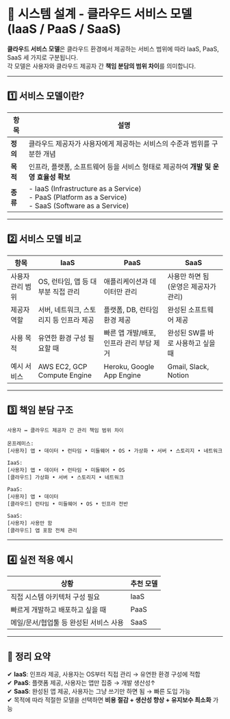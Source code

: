 # 🧭 시스템 설계 - 클라우드 서비스 모델 (IaaS / PaaS / SaaS)

**클라우드 서비스 모델**은 클라우드 환경에서 제공하는 서비스 범위에 따라 IaaS, PaaS, SaaS 세 가지로 구분됩니다.  
각 모델은 사용자와 클라우드 제공자 간 **책임 분담의 범위 차이**를 의미합니다.

---

## 1️⃣ 서비스 모델이란?

| 항목     | 설명 |
|----------|------|
| **정의** | 클라우드 제공자가 사용자에게 제공하는 서비스의 수준과 범위를 구분한 개념 |
| **목적** | 인프라, 플랫폼, 소프트웨어 등을 서비스 형태로 제공하여 **개발 및 운영 효율성 확보** |
| **종류** | - IaaS (Infrastructure as a Service)<br>- PaaS (Platform as a Service)<br>- SaaS (Software as a Service) |

---

## 2️⃣ 서비스 모델 비교

| 항목           | IaaS                            | PaaS                             | SaaS                           |
|----------------|----------------------------------|----------------------------------|--------------------------------|
| 사용자 관리 범위 | OS, 런타임, 앱 등 대부분 직접 관리 | 애플리케이션과 데이터만 관리         | 사용만 하면 됨 (운영은 제공자가 관리) |
| 제공자 역할     | 서버, 네트워크, 스토리지 등 인프라 제공 | 플랫폼, DB, 런타임 환경 제공         | 완성된 소프트웨어 제공            |
| 사용 목적       | 유연한 환경 구성 필요할 때              | 빠른 앱 개발/배포, 인프라 관리 부담 제거 | 완성된 SW를 바로 사용하고 싶을 때     |
| 예시 서비스     | AWS EC2, GCP Compute Engine     | Heroku, Google App Engine        | Gmail, Slack, Notion           |

---

## 3️⃣ 책임 분담 구조

```text
사용자 ↔ 클라우드 제공자 간 관리 책임 범위 차이

온프레미스:
[사용자] 앱 • 데이터 • 런타임 • 미들웨어 • OS • 가상화 • 서버 • 스토리지 • 네트워크

IaaS:
[사용자] 앱 • 데이터 • 런타임 • 미들웨어 • OS  
[클라우드] 가상화 • 서버 • 스토리지 • 네트워크

PaaS:
[사용자] 앱 • 데이터  
[클라우드] 런타임 • 미들웨어 • OS • 인프라 전반

SaaS:
[사용자] 사용만 함  
[클라우드] 앱 포함 전체 관리
```

---

## 4️⃣ 실전 적용 예시

| 상황                           | 추천 모델 |
|--------------------------------|------------|
| 직접 시스템 아키텍처 구성 필요      | IaaS       |
| 빠르게 개발하고 배포하고 싶을 때    | PaaS       |
| 메일/문서/협업툴 등 완성된 서비스 사용 | SaaS       |

---

## 🎯 정리 요약

✔ **IaaS**: 인프라 제공, 사용자는 OS부터 직접 관리 → 유연한 환경 구성에 적합  
✔ **PaaS**: 플랫폼 제공, 사용자는 앱만 집중 → 개발 생산성↑  
✔ **SaaS**: 완성된 앱 제공, 사용자는 그냥 쓰기만 하면 됨 → 빠른 도입 가능  
✔ 목적에 따라 적절한 모델을 선택하면 **비용 절감 + 생산성 향상 + 유지보수 최소화** 가능

